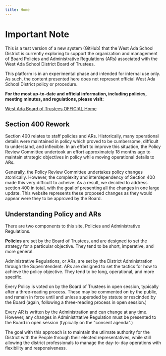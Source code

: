 ```yaml
---
title: Home
---
```


# Important Note

This is a test version of a new system (GitHub) that the West Ada School District is currently exploring to support the organization and management of Board Policies and Administrative Regulations (ARs) associated with the West Ada School District Board of Trustees.

This platform is in an experimental phase and intended for internal use only. As such, the content presented here does not represent official West Ada School District policy or procedure.

**For the most up-to-date and official information, including policies, meeting minutes, and regulations, please visit:**

[West Ada Board of Trustees OFFICIAL Home](https://simbli.eboardsolutions.com/index.aspx?S=36031062)

## Section 400 Rework

Section 400 relates to staff policies and ARs.  Historically, many operational details were maintained in policy which proved to be cumbersome, difficult to understand, and inflexible.  In an effort to improve this situation, the Policy Review Committee undertook an effort approximately 18 months ago to maintain strategic objectives in policy while moving operational details to ARs.

Generally, the Policy Review Committee undertakes policy changes atomically.  However, the complexity and interdependency of Section 400 made this very difficult to acheive.  As a result, we decided to address section 400 in total, with the goal of presenting all the changes in one large update.  This website represents these proposed changes as they would appear were they to be approved by the Board.  


## Understanding Policy and ARs

There are two components to this site, Policies and Administrative Regulations.

**Policies** are set by the Board of Trustees, and are designed to set the strategy for a particular objective.  They tend to be short, imperative, and more general.

Administrative Regulations, or ARs, are set by the District Administration through the Superintendent.  ARs are designed to set the tactics for how to achieve the policy objective.  They tend to be long, operational, and more specific.  

Every Policy is voted on by the Board of Trustees in open session, typically after a three-reading process.  These may be commented on by the public, and remain in force until and unless supersded by statute or rescinded by the Board (again, following a three-reading process in open session.)

Every AR is written by the Administration and can change at any time.  However, any changes in Administrtative Regulation must be presented to the Board in open session (typically on the "consent agenda".) 

The goal with this approach is to maintain the utlimate authority for the District with the People through their elected representatives, while still allowing the district professionals to manage the day-to-day operations with  flexibility and responsiveness.

